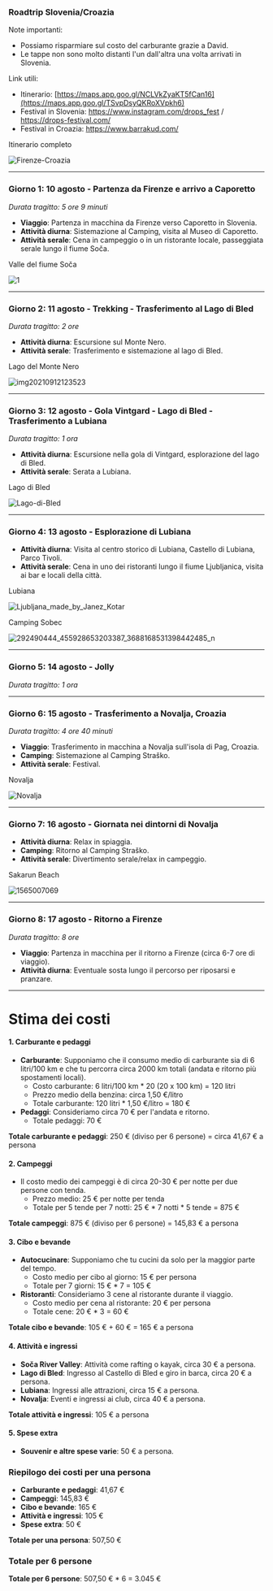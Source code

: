 ### **Roadtrip Slovenia/Croazia**

Note importanti:
- Possiamo risparmiare sul costo del carburante grazie a David.
- Le tappe non sono molto distanti l'un dall'altra una volta arrivati in Slovenia.

Link utili:
- Itinerario: [https://maps.app.goo.gl/NCLVkZyaKT5fCan16](https://maps.app.goo.gl/TSvpDsyQKRoXVpkh6)
- Festival in Slovenia: https://www.instagram.com/drops_fest / https://drops-festival.com/
- Festival in Croazia: https://www.barrakud.com/

Itinerario completo

![Firenze-Croazia](https://github.com/user-attachments/assets/51d9bdf3-e252-4e97-afc2-2f61839c66e5)

---
### **Giorno 1: 10 agosto - Partenza da Firenze e arrivo a Caporetto**

*Durata tragitto: 5 ore 9 minuti*

- **Viaggio**: Partenza in macchina da Firenze verso Caporetto in Slovenia.
- **Attività diurna**: Sistemazione al Camping, visita al Museo di Caporetto.
- **Attività serale**: Cena in campeggio o in un ristorante locale, passeggiata serale lungo il fiume Soča.

Valle del fiume Soča

![1](https://github.com/user-attachments/assets/46dfd5a7-2ad8-4040-be10-39c98a7f3b6a)

---
### **Giorno 2: 11 agosto - Trekking - Trasferimento al Lago di Bled**

*Durata tragitto: 2 ore*

- **Attività diurna**: Escursione sul Monte Nero.
- **Attività serale**: Trasferimento e sistemazione al lago di Bled.

Lago del Monte Nero

![img20210912123523](https://github.com/user-attachments/assets/abfdd9dd-f4d4-48fe-b206-a4edb87099ca)

---
### **Giorno 3: 12 agosto - Gola Vintgard - Lago di Bled - Trasferimento a Lubiana**

*Durata tragitto: 1 ora*

- **Attività diurna**: Escursione nella gola di Vintgard, esplorazione del lago di Bled.
- **Attività serale**: Serata a Lubiana.

Lago di Bled

![Lago-di-Bled](https://github.com/user-attachments/assets/2181abc9-1cbc-4c52-acbe-fb03ac978258)

---
### **Giorno 4: 13 agosto - Esplorazione di Lubiana**

- **Attività diurna**: Visita al centro storico di Lubiana, Castello di Lubiana, Parco Tivoli.
- **Attività serale**: Cena in uno dei ristoranti lungo il fiume Ljubljanica, visita ai bar e locali della città.

Lubiana

![Ljubljana_made_by_Janez_Kotar](https://github.com/user-attachments/assets/1e7e4da7-8348-4455-85c4-51e3f978ca9e)

Camping Sobec

![292490444_455928653203387_3688168531398442485_n](https://github.com/user-attachments/assets/30efb3ab-47fd-4f63-8b54-fc9f043a466f)

---
### **Giorno 5: 14 agosto - Jolly**

*Durata tragitto: 1 ora*

---
### **Giorno 6: 15 agosto - Trasferimento a Novalja, Croazia**

*Durata tragitto: 4 ore 40 minuti*

- **Viaggio**: Trasferimento in macchina a Novalja sull'isola di Pag, Croazia.
- **Camping**: Sistemazione al Camping Straško.
- **Attività serale**: Festival.

Novalja

![Novalja](https://github.com/user-attachments/assets/a73d8da8-d5a2-4df3-8b89-bba848a9ce25)

---
### **Giorno 7: 16 agosto - Giornata nei dintorni di Novalja**

- **Attività diurna**: Relax in spiaggia.
- **Camping**: Ritorno al Camping Straško.
- **Attività serale**: Divertimento serale/relax in campeggio.

Sakarun Beach

![1565007069](https://github.com/user-attachments/assets/d2bd9a20-493f-42f9-8bf0-87fa79b46267)

---
### **Giorno 8: 17 agosto - Ritorno a Firenze**

*Durata tragitto: 8 ore*

- **Viaggio**: Partenza in macchina per il ritorno a Firenze (circa 6-7 ore di viaggio).
- **Attività diurna**: Eventuale sosta lungo il percorso per riposarsi e pranzare.

---
# **Stima dei costi**

#### 1. **Carburante e pedaggi**

- **Carburante**: Supponiamo che il consumo medio di carburante sia di 6 litri/100 km e che tu percorra circa 2000 km totali (andata e ritorno più spostamenti locali).
    - Costo carburante: 6 litri/100 km * 20 (20 x 100 km) = 120 litri
    - Prezzo medio della benzina: circa 1,50 €/litro
    - Totale carburante: 120 litri * 1,50 €/litro = 180 €
- **Pedaggi**: Consideriamo circa 70 € per l'andata e ritorno.
    - Totale pedaggi: 70 €

**Totale carburante e pedaggi**: 250 € (diviso per 6 persone) = circa 41,67 € a persona

#### 2. **Campeggi**

- Il costo medio dei campeggi è di circa 20-30 € per notte per due persone con tenda.
    - Prezzo medio: 25 € per notte per tenda
    - Totale per 5 tende per 7 notti: 25 € * 7 notti * 5 tende = 875 €

**Totale campeggi**: 875 € (diviso per 6 persone) = 145,83 € a persona

#### 3. **Cibo e bevande**

- **Autocucinare**: Supponiamo che tu cucini da solo per la maggior parte del tempo.
    - Costo medio per cibo al giorno: 15 € per persona
    - Totale per 7 giorni: 15 € * 7 = 105 €
- **Ristoranti**: Consideriamo 3 cene al ristorante durante il viaggio.
    - Costo medio per cena al ristorante: 20 € per persona
    - Totale cene: 20 € * 3 = 60 €

**Totale cibo e bevande**: 105 € + 60 € = 165 € a persona

#### 4. **Attività e ingressi**

- **Soča River Valley**: Attività come rafting o kayak, circa 30 € a persona.
- **Lago di Bled**: Ingresso al Castello di Bled e giro in barca, circa 20 € a persona.
- **Lubiana**: Ingressi alle attrazioni, circa 15 € a persona.
- **Novalja**: Eventi e ingressi ai club, circa 40 € a persona.

**Totale attività e ingressi**: 105 € a persona

#### 5. **Spese extra**

- **Souvenir e altre spese varie**: 50 € a persona.

### Riepilogo dei costi per una persona

- **Carburante e pedaggi**: 41,67 €
- **Campeggi**: 145,83 €
- **Cibo e bevande**: 165 €
- **Attività e ingressi**: 105 €
- **Spese extra**: 50 €

**Totale per una persona**: 507,50 €

### Totale per 6 persone

**Totale per 6 persone**: 507,50 € * 6 = 3.045 €


